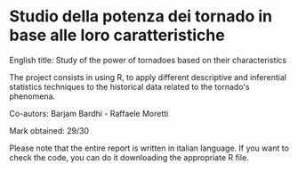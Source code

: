 # Studio della potenza dei tornado in base alle loro caratteristiche
English title: Study of the power of tornadoes based on their characteristics

The project consists in using R, to apply different descriptive and inferential statistics techniques to the historical data related to the tornado's phenomena.

Co-autors: Barjam Bardhi - Raffaele Moretti

Mark obtained: 29/30

Please note that the entire report is written in italian language. If you want to check the code, you can do it downloading the appropriate R file.
